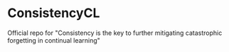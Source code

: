 # ConsistencyCL
Official repo for "Consistency is the key to further mitigating catastrophic forgetting in continual learning"
